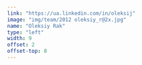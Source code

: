 ```yaml
---
link: "https://ua.linkedin.com/in/oleksij"
image: "img/team/2012 oleksiy_r@2x.jpg"
name: "Oleksiy Rak"
type: "left"
width: 9
offset: 2
offset-top: 8
---
```

